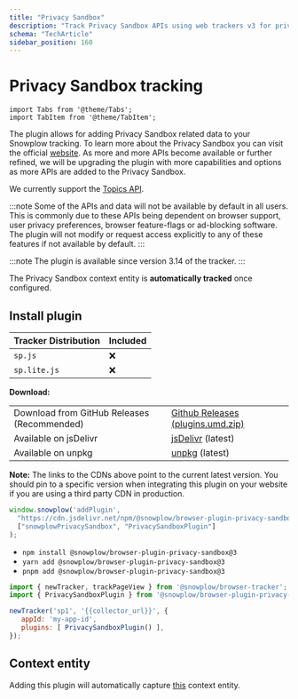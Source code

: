 ```yaml
---
title: "Privacy Sandbox"
description: "Track Privacy Sandbox APIs using web trackers v3 for privacy-compliant behavioral analytics."
schema: "TechArticle"
sidebar_position: 160
---
```


# Privacy Sandbox tracking

```mdx-code-block
import Tabs from '@theme/Tabs';
import TabItem from '@theme/TabItem';
```

The plugin allows for adding Privacy Sandbox related data to your Snowplow tracking. To learn more about the Privacy Sandbox you can visit the official [website](https://www.privacysandbox.com/). As more and more APIs become available or further refined, we will be upgrading the plugin with more capabilities and options as more APIs are added to the Privacy Sandbox.

We currently support the [Topics API](https://developer.chrome.com/docs/privacy-sandbox/topics/overview/).

:::note
Some of the APIs and data will not be available by default in all users. This is commonly due to these APIs being dependent on browser support, user privacy preferences, browser feature-flags or ad-blocking software. The plugin will not modify or request access explicitly to any of these features if not available by default.
:::

:::note
The plugin is available since version 3.14 of the tracker.
:::

The Privacy Sandbox context entity is **automatically tracked** once configured.

## Install plugin

<Tabs groupId="platform" queryString>
  <TabItem value="js" label="JavaScript (tag)" default>

| Tracker Distribution | Included |
| -------------------- | -------- |
| `sp.js`              | ❌        |
| `sp.lite.js`         | ❌        |

**Download:**

<table className="has-fixed-layout"><tbody><tr><td>Download from GitHub Releases (Recommended)</td><td><a href="https://github.com/snowplow/snowplow-javascript-tracker/releases" target="_blank" rel="noreferrer noopener">Github Releases (plugins.umd.zip)</a></td></tr><tr><td>Available on jsDelivr</td><td><a href="https://cdn.jsdelivr.net/npm/@snowplow/browser-plugin-privacy-sandbox@3/dist/index.umd.min.js" target="_blank" rel="noreferrer noopener">jsDelivr</a> (latest)</td></tr><tr><td>Available on unpkg</td><td><a href="https://unpkg.com/@snowplow/browser-plugin-privacy-sandbox@3/dist/index.umd.min.js" target="_blank" rel="noreferrer noopener">unpkg</a> (latest)</td></tr></tbody></table>

**Note:** The links to the CDNs above point to the current latest version. You should pin to a specific version when integrating this plugin on your website if you are using a third party CDN in production.

```javascript
window.snowplow('addPlugin',
  "https://cdn.jsdelivr.net/npm/@snowplow/browser-plugin-privacy-sandbox@3/dist/index.umd.min.js",
  ["snowplowPrivacySandbox", "PrivacySandboxPlugin"]
);
```

  </TabItem>
  <TabItem value="browser" label="Browser (npm)">

- `npm install @snowplow/browser-plugin-privacy-sandbox@3`
- `yarn add @snowplow/browser-plugin-privacy-sandbox@3`
- `pnpm add @snowplow/browser-plugin-privacy-sandbox@3`

```javascript
import { newTracker, trackPageView } from '@snowplow/browser-tracker';
import { PrivacySandboxPlugin } from '@snowplow/browser-plugin-privacy-sandbox';

newTracker('sp1', '{{collector_url}}', {
   appId: 'my-app-id',
   plugins: [ PrivacySandboxPlugin() ],
});
```

  </TabItem>
</Tabs>

## Context entity

Adding this plugin will automatically capture [this](https://github.com/snowplow/iglu-central/blob/master/schemas/com.google.privacysandbox/topics/jsonschema/1-0-0) context entity.

